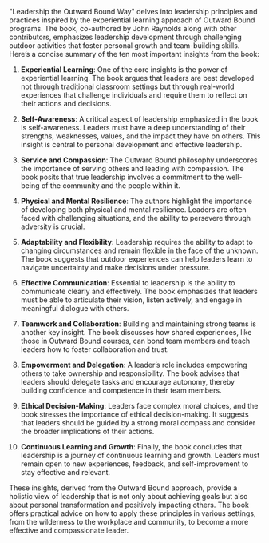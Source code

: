 "Leadership the Outward Bound Way" delves into leadership principles and practices inspired by the experiential learning approach of Outward Bound programs. The book, co-authored by John Raynolds along with other contributors, emphasizes leadership development through challenging outdoor activities that foster personal growth and team-building skills. Here’s a concise summary of the ten most important insights from the book:

1. **Experiential Learning**: One of the core insights is the power of experiential learning. The book argues that leaders are best developed not through traditional classroom settings but through real-world experiences that challenge individuals and require them to reflect on their actions and decisions.

2. **Self-Awareness**: A critical aspect of leadership emphasized in the book is self-awareness. Leaders must have a deep understanding of their strengths, weaknesses, values, and the impact they have on others. This insight is central to personal development and effective leadership.

3. **Service and Compassion**: The Outward Bound philosophy underscores the importance of serving others and leading with compassion. The book posits that true leadership involves a commitment to the well-being of the community and the people within it.

4. **Physical and Mental Resilience**: The authors highlight the importance of developing both physical and mental resilience. Leaders are often faced with challenging situations, and the ability to persevere through adversity is crucial.

5. **Adaptability and Flexibility**: Leadership requires the ability to adapt to changing circumstances and remain flexible in the face of the unknown. The book suggests that outdoor experiences can help leaders learn to navigate uncertainty and make decisions under pressure.

6. **Effective Communication**: Essential to leadership is the ability to communicate clearly and effectively. The book emphasizes that leaders must be able to articulate their vision, listen actively, and engage in meaningful dialogue with others.

7. **Teamwork and Collaboration**: Building and maintaining strong teams is another key insight. The book discusses how shared experiences, like those in Outward Bound courses, can bond team members and teach leaders how to foster collaboration and trust.

8. **Empowerment and Delegation**: A leader’s role includes empowering others to take ownership and responsibility. The book advises that leaders should delegate tasks and encourage autonomy, thereby building confidence and competence in their team members.

9. **Ethical Decision-Making**: Leaders face complex moral choices, and the book stresses the importance of ethical decision-making. It suggests that leaders should be guided by a strong moral compass and consider the broader implications of their actions.

10. **Continuous Learning and Growth**: Finally, the book concludes that leadership is a journey of continuous learning and growth. Leaders must remain open to new experiences, feedback, and self-improvement to stay effective and relevant.

These insights, derived from the Outward Bound approach, provide a holistic view of leadership that is not only about achieving goals but also about personal transformation and positively impacting others. The book offers practical advice on how to apply these principles in various settings, from the wilderness to the workplace and community, to become a more effective and compassionate leader.